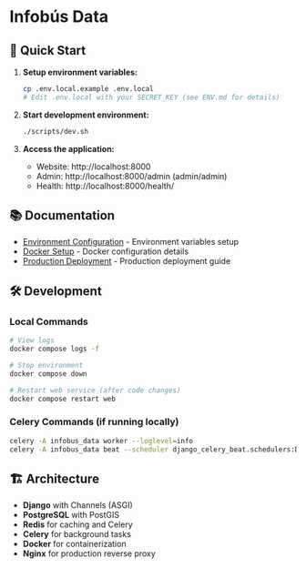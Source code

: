 # Infobús Data

## 🚀 Quick Start

1. **Setup environment variables:**
   ```bash
   cp .env.local.example .env.local
   # Edit .env.local with your SECRET_KEY (see ENV.md for details)
   ```

2. **Start development environment:**
   ```bash
   ./scripts/dev.sh
   ```

3. **Access the application:**
   - Website: http://localhost:8000
   - Admin: http://localhost:8000/admin (admin/admin)
   - Health: http://localhost:8000/health/

## 📚 Documentation

- [Environment Configuration](ENV.md) - Environment variables setup
- [Docker Setup](DOCKER.md) - Docker configuration details
- [Production Deployment](PRODUCTION.md) - Production deployment guide

## 🛠️ Development

### Local Commands
```bash
# View logs
docker compose logs -f

# Stop environment
docker compose down

# Restart web service (after code changes)
docker compose restart web
```

### Celery Commands (if running locally)
```bash
celery -A infobus_data worker --loglevel=info
celery -A infobus_data beat --scheduler django_celery_beat.schedulers:DatabaseScheduler --loglevel=info
```

## 🏗️ Architecture

- **Django** with Channels (ASGI)
- **PostgreSQL** with PostGIS
- **Redis** for caching and Celery
- **Celery** for background tasks
- **Docker** for containerization
- **Nginx** for production reverse proxy
